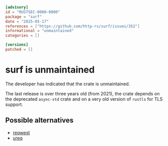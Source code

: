 ```toml
[advisory]
id = "RUSTSEC-0000-0000"
package = "surf"
date = "2025-05-17"
references = ["https://github.com/http-rs/surf/issues/352"]
informational = "unmaintained"
categories = []

[versions]
patched = []
```

# surf is unmaintained

The developer has indicated that the crate is unmaintained.

The last release is over three years old (from 2021), the crate depends on the
deprecated `async-std` crate and on a very old version of `rustls` for TLS
support.

## Possible alternatives

- [reqwest](https://crates.io/crates/reqwest)
- [ureq](https://crates.io/crates/ureq)

